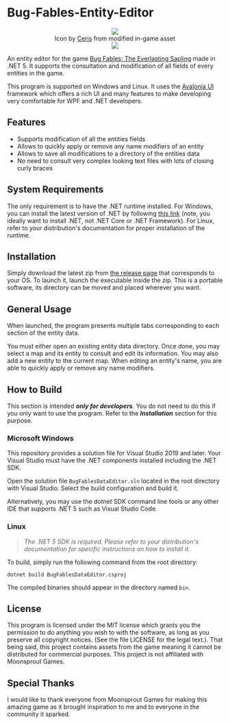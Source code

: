 # Bug-Fables-Entity-Editor
<p align="center">
  <img src="https://raw.githubusercontent.com/aldelaro5/Bug-Fables-Entity-Editor/master/Assets/icon.ico" />
  <br />
  Icon by	<a href="https://github.com/CerisWhite">Ceris</a> from modified in-game asset
  <br />
  <img src="https://raw.githubusercontent.com/aldelaro5/Bug-Fables-Entity-Editor/master/Docs/Screenshot.png">
</p>

An entity editor for the game [Bug Fables: The Everlasting Sapling](https://store.steampowered.com/app/1082710/Bug_Fables_The_Everlasting_Sapling/) made in .NET 5. It supports the consultation and modification of all fields of every entities in the game.

This program is supported on Windows and Linux. It uses the [Avalonia UI](http://avaloniaui.net/) framework which offers a rich UI and many features to make developing very comfortable for WPF and .NET developers.

## Features
- Supports modification of all the entities fields
- Allows to quickly apply or remove any name modifiers of an entity
- Allows to save all modifications to a directory of the entities data
- No need to consult very complex looking text files with lots of closing curly braces

## System Requirements
The only requirement is to have the .NET runtime installed. For Windows, you can install the latest version of .NET by following [this link](https://dotnet.microsoft.com/download) (note, you ideally want to install .NET, not .NET Core or .NET Framework). For Linux, refer to your distribution's documentation for proper installation of the runtime.

## Installation
Simply download the latest zip from [the release page](https://github.com/aldelaro5/Bug-Fables-Entity-Editor/releases) that corresponds to your OS. To launch it, launch the executable inside the zip. This is a portable software, its directory can be moved and placed wherever you want.

## General Usage
When launched, the program presents multiple tabs corresponding to each section of the entity data. 

You must either open an existing entity data directory. Once done, you may select a map and its entity to consult and edit its information. You may also add a new entity to the current map. When editing an entity's name, you are able to quickly apply or remove any name modifiers.

## How to Build
This section is intended ***only for developers***. You do not need to do this if you only want to use the program. Refer to the ***Installation*** section for this purpose.

### Microsoft Windows
This repository provides a solution file for Visual Studio 2019 and later. Your Visual Studio must have the .NET components installed including the .NET SDK.

Open the solution file `BugFablesDataEditor.sln` located in the root directory with Visual Studio. Select the build configuration and build it.

Alternatively, you may use the dotnet SDK command line tools or any other IDE that supports .NET 5 such as Visual Studio Code.

### Linux
> _The .NET 5 SDK is required. Please refer to your distribution's documentation for specific instructions on how to install it._

To build, simply run the following command from the root directory:

	dotnet build BugFablesDataEditor.csproj

The compiled binaries should appear in the directory named `bin`.

## License
This program is licensed under the MIT license which grants you the permission to do anything you wish to with the software, as long as you preserve all copyright notices. (See the file LICENSE for the legal text.). That being said, this project contains assets from the game meaning it cannot be distributed for commercial purposes. This project is not affiliated with Moonsprout Games.

## Special Thanks
I would like to thank everyone from Moonsprout Games for making this amazing game as it brought inspiration to me and to everyone in the community it sparked.
